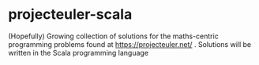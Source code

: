 projecteuler-scala
==================

(Hopefully) Growing collection of solutions for the maths-centric programming problems found at https://projecteuler.net/ . Solutions will be written in the Scala programming language
